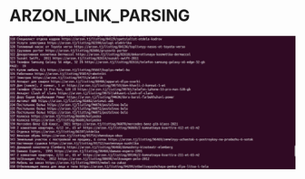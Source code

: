 # ARZON_LINK_PARSING
![ubuntu logo](https://github.com/ubuntutj/arzon_link_parsing/blob/master/images/photo.png)
